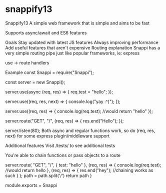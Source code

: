 # snappify13

Snappify13
A simple web framework that is simple and aims to be fast

Supports async/await and ES6 features

Goals
Stay updated with latest JS features
Always improving performance
Add useful features that aren't expensive
Routing explanation
Snappi has a very simple routing pipe just like popular frameworks, ie: express

use -> route handlers

Example
const Snappi = require("Snappi");

const server = new Snappi();

server.use(async (req, res) => {
  req.test = "hello";
});

server.use((req, res, next) => {
  console.log("yay :^)");
});

server.use((req, res) => {
  console.log(req.test); //would return "hello"
});

server.route("GET", "/", (req, res) => {
  res.end("Hello");
});

server.listen(80);
Both async and regular functions work, so do (req, res, next) for some express plugin/middleware support

Additional features
Visit /tests/ to see additional tests

You're able to chain functions or pass objects to a route

server.route(
  "GET",
  "/",
  { test: "hello" },
  (req, res) => {
    console.log(req.test); //would return hello
  },
  (req, res) => {
    res.end("hey");
    //chaining works as such
  }
);
  path = path.split('/')
  return path
}

module.exports = Snappi
